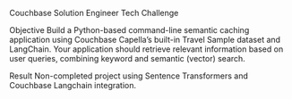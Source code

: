Couchbase Solution Engineer Tech Challenge 

Objective
Build a Python-based command-line semantic caching application using Couchbase Capella’s built-in Travel Sample dataset and LangChain. Your application should retrieve relevant information based on user queries, combining keyword and semantic (vector) search.

Result
Non-completed project using Sentence Transformers and Couchbase Langchain integration.
